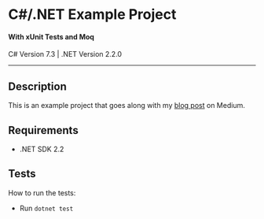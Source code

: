 # C#/.NET Example Project
#### With xUnit Tests and Moq
C# Version 7.3 | .NET Version 2.2.0
___

## Description
This is an example project that goes along with my [blog post](https://medium.com/@jakelamb/how-to-setting-up-a-new-c-net-core-project-with-xunit-tests-and-moq-d0848bd61ddf) on Medium.

## Requirements
* .NET SDK 2.2

## Tests
How to run the tests:  
* Run `dotnet test`


